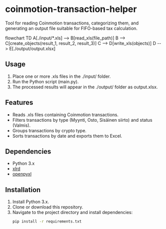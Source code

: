 # coinmotion-transaction-helper

Tool for reading Coinmotion transactions, categorizing them, and generating an output file suitable for FIFO-based tax calculation.

flowchart TD
    A[./input/*.xls] --> B[read_xls(file_path)]
    B --> C[create_objects(result_1, result_2, result_3)]
    C --> D[write_xls(objects)]
    D --> E[./output/output.xlsx]

## Usage

1. Place one or more .xls files in the ./input/ folder.
2. Run the Python script (main.py).
3. The processed results will appear in the ./output/ folder as output.xlsx.

## Features

- Reads .xls files containing Coinmotion transactions.
- Filters transactions by type (Myynti, Osto, Sisäinen siirto) and status (Valmis).
- Groups transactions by crypto type.
- Sorts transactions by date and exports them to Excel.

## Dependencies

- Python 3.x
- [xlrd](https://pypi.org/project/xlrd/)
- [openpyxl](https://pypi.org/project/openpyxl/)

## Installation

1. Install Python 3.x.
2. Clone or download this repository.
3. Navigate to the project directory and install dependencies:
   ```sh
   pip install -r requirements.txt
   ```
